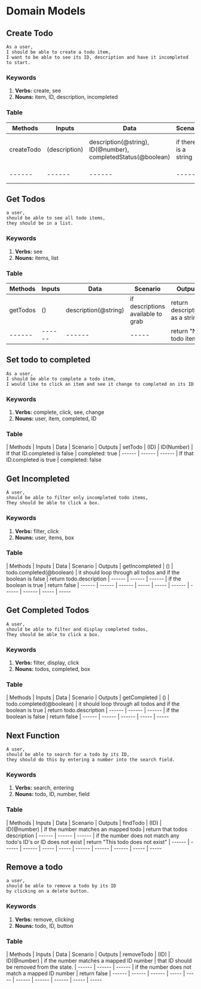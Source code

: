 # Domain Models

## Create Todo

```
As a user,
I should be able to create a todo item,
I want to be able to see its ID, description and have it incompleted to start.
```

### Keywords

1. **Verbs:** create, see
2. **Nouns:** item, ID, description, incompleted

### Table

| Methods | Inputs | Data | Scenario | Outputs
| ------ | ------ | ------ | ----- | -----
| createTodo | (description) | description(@string), ID(@number), completedStatus(@boolean) | if there is a string | return a string with the description
| ------ | ------ | ------ | ----- | return false

## Get Todos

```
a user,
should be able to see all todo items,
they should be in a list.
```

### Keywords

1. **Verbs:** see
2. **Nouns:** items, list

### Table

| Methods | Inputs | Data | Scenario | Outputs
| ------ | ------ | ------ | ----- | -----
| getTodos | () | description(@string) | if descriptions available to grab  | return descriptions as a string
| ------ | ------ | ------ | ----- | return "No todo items"

## Set todo to completed

```
As a user,
I should be able to complete a todo item,
I would like to click an item and see it change to completed on its ID
```

### Keywords

1. **Verbs:** complete, click, see, change
2. **Nouns:** user, item, completed, ID

### Table

| Methods | Inputs | Data | Scenario | Outputs
| setTodo | (ID) | ID(Number) | If that ID.completed is false | completed: true
| ------ | ------ | ------ | If that ID.completed is true | completed: false

## Get Incompleted

```
A user, 
should be able to filter only incompleted todo items,
They should be able to click a box.
```

### Keywords

1. **Verbs:** filter, click
2. **Nouns:** user, items, box

### Table

| Methods | Inputs | Data | Scenario | Outputs
| getIncompleted | () | todo.completed(@boolean) | it should loop through all todos and if the boolean is false | return todo.description
| ------ | ------ | ------ | if the boolean is true | return false
| ------ | ------ | ------ | ----- | -----
| ------ | ------ | ------ | ----- | -----

## Get Completed Todos

```
A user,
should be able to filter and display completed todos,
They should be able to click a box.
```

### Keywords

1. **Verbs:** filter, display, click
2. **Nouns:** todos, completed, box

### Table

| Methods | Inputs | Data | Scenario | Outputs
| getCompleted | () | todo.completed(@boolean) | it should loop through all todos and if the boolean is true | return todo.description
| ------ | ------ | ------ | if the boolean is false | return false
| ------ | ------ | ------ | ----- | -----

## Next Function

```
A user,
should be able to search for a todo by its ID,
they should do this by entering a number into the search field.
```

### Keywords

1. **Verbs:** search, entering
2. **Nouns:** todo, ID, number, field

### Table

| Methods | Inputs | Data | Scenario | Outputs
| findTodo | (ID) | ID(@number) | if the number matches an mapped todo | return that todos description
| ------ | ------ | ------ | if the number does not match any todo's ID's or ID does not exist | return "This todo does not exist"
| ------ | ------ | ------ | ----- | -----
| ------ | ------ | ------ | ----- | -----

## Remove a todo

```
a user,
should be able to remove a todo by its ID
by clicking on a delete button.
```

### Keywords

1. **Verbs:** remove, clicking
2. **Nouns:** todo, ID, button

### Table

| Methods | Inputs | Data | Scenario | Outputs
| removeTodo | (ID) | ID(@number) | if the number matches a mapped ID number | that ID should be removed from the state.
| ------ | ------ | ------ | if the number does not match a mapped ID number | return false
| ------ | ------ | ------ | ----- | -----
| ------ | ------ | ------ | ----- | -----
